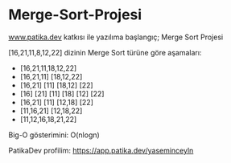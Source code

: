 # Merge-Sort-Projesi

www.patika.dev katkısı ile yazılıma başlangıç; Merge Sort Projesi

[16,21,11,8,12,22] dizinin Merge Sort türüne göre aşamaları:

- [16,21,11,18,12,22]
- [16,21,11]         [18,12,22]
- [16,21] [11]       [18,12] [22]
- [16] [21] [11]     [18] [12] [22]
- [16,21] [11]       [12,18] [22]
- [11,16,21]         [12,18,22]
-    [11,12,16,18,21,22]


Big-O gösterimini: O(nlogn)


PatikaDev profilim: https://app.patika.dev/yaseminceyln
